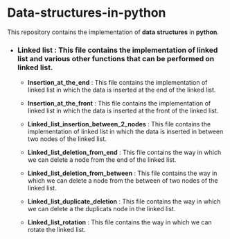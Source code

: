 # Data-structures-in-python
This repository contains the implementation of  **data** **structures** in **python**.


- ### Linked list : This file contains the implementation of linked list and various other functions that can be performed on linked list.  

    - **Insertion_at_the_end** : This file contains the implementation of linked list in which the data is inserted at the end of the linked list.  
    
    - **Insertion_at_the_front** : This file contains the implementation of linked list in which the data is inserted at the front of the linked list.    

    - **Linked_list_insertion_between_2_nodes** : This file contains the implementation of linked list in which the data is inserted in between two nodes of the linked list.     

    - **Linked_list_deletion_from_end** : This file contains the way in which we can delete a node from the end of the linked list.  
    
    - **Linked_list_deletion_from_between** : This file contains the way in which we can delete a node from the between of two nodes of the linked list.

    - **Linked_list_duplicate_deletion** : This file contains the way in which we can delete a the duplicats node in the linked list.

    - **Linked_list_rotation** : This file contains the way in which we can rotate the linked list.
